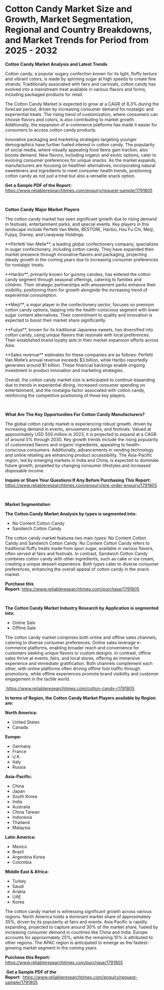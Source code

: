 <p><h1>Cotton Candy Market Size and Growth, Market Segmentation, Regional and Country Breakdowns, and Market Trends for Period from 2025 -  2032</h1></p><p><strong>Cotton Candy Market Analysis and Latest Trends</strong></p>
<p><p>Cotton candy, a popular sugary confection known for its light, fluffy texture and vibrant colors, is made by spinning sugar at high speeds to create fine strands. Traditionally associated with fairs and carnivals, cotton candy has evolved into a mainstream treat available in various flavors and forms, including packaged products for retail.</p><p>The Cotton Candy Market is expected to grow at a CAGR of 8.3% during the forecast period, driven by increasing consumer demand for nostalgic and experiential treats. The rising trend of customization, where consumers can choose flavors and colors, is also contributing to market growth. Additionally, the expansion of e-commerce platforms has made it easier for consumers to access cotton candy products.</p><p>Innovative packaging and marketing strategies targeting younger demographics have further fueled interest in cotton candy. The popularity of social media, where visually appealing food items gain traction, also boosts demand. New flavors, including organic and exotic options, cater to evolving consumer preferences for unique snacks. As the market expands, manufacturers are focusing on healthier alternatives, incorporating natural sweeteners and ingredients to meet consumer health trends, positioning cotton candy as not just a treat but also a versatile snack option.</p></p>
<p><strong>Get a Sample PDF of the Report:&nbsp;</strong> <a href="https://www.reliableresearchtimes.com/enquiry/request-sample/1791805?utm_campaign=2761&utm_medium=2&utm_source=Github&utm_content=ia&utm_term=16042025&utm_id=cotton-candy">https://www.reliableresearchtimes.com/enquiry/request-sample/1791805</a></p>
<p>&nbsp;</p>
<p><strong>Cotton Candy Major Market Players</strong></p>
<p><p>The cotton candy market has seen significant growth due to rising demand in festivals, entertainment parks, and special events. Key players in this landscape include Perfetti Van Melle, BESTORE, Haribo, Hsu Fu Chi, Meiji, Fujiya, Disney, and Liwayway Holdings.</p><p>**Perfetti Van Melle**, a leading global confectionery company, specializes in sugar confectionery, including cotton candy. They have expanded their market presence through innovative flavors and packaging, projecting steady growth in the coming years due to increasing consumer preferences for nostalgic treats.</p><p>**Haribo**, primarily known for gummy candies, has entered the cotton candy segment through seasonal offerings, catering to families and children. Their strategic partnerships with amusement parks enhance their visibility, positioning them for growth alongside the increasing trend of experiential consumption.</p><p>**Meiji**, a major player in the confectionery sector, focuses on premium cotton candy options, tapping into the health-conscious segment with lower sugar content alternatives. Their commitment to quality and innovation is expected to boost their market share significantly.</p><p>**Fujiya**, known for its traditional Japanese sweets, has diversified into cotton candy, using unique flavors that resonate with local preferences. Their established brand loyalty aids in their market expansion efforts across Asia.</p><p>**Sales revenue** estimates for these companies are as follows: Perfetti Van Melle’s annual revenue exceeds $3 billion, while Haribo reportedly generates around $1 billion. These financial backings enable ongoing investment in product innovation and marketing strategies. </p><p>Overall, the cotton candy market size is anticipated to continue expanding due to trends in experiential dining, increased consumer spending on entertainment, and the nostalgia factor associated with cotton candy, reinforcing the competitive positioning of these key players.</p></p>
<p>&nbsp;</p>
<p><strong>What Are The Key Opportunities For Cotton Candy Manufacturers?</strong></p>
<p><p>The global cotton candy market is experiencing robust growth, driven by increasing demand in events, amusement parks, and festivals. Valued at approximately USD 500 million in 2023, it is projected to expand at a CAGR of around 5% through 2030. Key growth trends include the rising popularity of customized flavors and organic ingredients, appealing to health-conscious consumers. Additionally, advancements in vending technology and online retailing are enhancing product accessibility. The Asia-Pacific region, led by emerging markets in India and China, is expected to dominate future growth, propelled by changing consumer lifestyles and increased disposable income.</p></p>
<p><strong>Inquire or Share Your Questions If Any Before Purchasing This Report:</strong> <a href="https://www.reliableresearchtimes.com/enquiry/pre-order-enquiry/1791805?utm_campaign=2761&utm_medium=2&utm_source=Github&utm_content=ia&utm_term=16042025&utm_id=cotton-candy">https://www.reliableresearchtimes.com/enquiry/pre-order-enquiry/1791805</a></p>
<p>&nbsp;</p>
<p><strong>Market Segmentation</strong></p>
<p><strong>The Cotton Candy Market Analysis by types is segmented into:</strong></p>
<p><ul><li>No Content Cotton Candy</li><li>Sandwich Cotton Candy</li></ul></p>
<p><p>The cotton candy market features two main types: No Content Cotton Candy and Sandwich Cotton Candy. No Content Cotton Candy refers to traditional fluffy treats made from spun sugar, available in various flavors, often served at fairs and festivals. In contrast, Sandwich Cotton Candy combines cotton candy with other ingredients, such as cake or ice cream, creating a unique dessert experience. Both types cater to diverse consumer preferences, enhancing the overall appeal of cotton candy in the snack market.</p></p>
<p><strong>Purchase this Report:&nbsp;</strong><a href="https://www.reliableresearchtimes.com/purchase/1791805?utm_campaign=2761&utm_medium=2&utm_source=Github&utm_content=ia&utm_term=16042025&utm_id=cotton-candy">https://www.reliableresearchtimes.com/purchase/1791805</a></p>
<p>&nbsp;</p>
<p><strong>The Cotton Candy Market Industry Research by Application is segmented into:</strong></p>
<p><ul><li>Online Sale</li><li>Offline Sale</li></ul></p>
<p><p>The cotton candy market comprises both online and offline sales channels, catering to diverse consumer preferences. Online sales leverage e-commerce platforms, enabling broader reach and convenience for customers seeking unique flavors or custom designs. In contrast, offline sales thrive at events, fairs, and local stores, offering an immersive experience and immediate gratification. Both channels complement each other, with online platforms often driving offline foot traffic through promotions, while offline experiences promote brand visibility and customer engagement in the tactile world.</p></p>
<p><a href="https://www.reliableresearchtimes.com/cotton-candy-r1791805?utm_campaign=2761&utm_medium=2&utm_source=Github&utm_content=ia&utm_term=16042025&utm_id=cotton-candy">&nbsp;https://www.reliableresearchtimes.com/cotton-candy-r1791805</a></p>
<p><strong>In terms of Region, the Cotton Candy Market Players available by Region are:</strong></p>
<p>
    <p> <strong> North America: </strong>
        <ul>
            <li>United States</li>
            <li>Canada</li>
        </ul>
        </p> 
    <p> <strong> Europe: </strong>
        <ul>
            <li>Germany</li>
            <li>France</li>
            <li>U.K.</li>
            <li>Italy</li>
            <li>Russia</li>
        </ul>
        </p> 
    <p> <strong> Asia-Pacific: </strong>
        <ul>
            <li>China</li>
            <li>Japan</li>
            <li>South Korea</li>
            <li>India</li>
            <li>Australia</li>
            <li>China Taiwan</li>
            <li>Indonesia</li>
            <li>Thailand</li>
            <li>Malaysia</li>
        </ul>
        </p> 
    <p> <strong> Latin America: </strong>
        <ul>
            <li>Mexico</li>
            <li>Brazil</li>
            <li>Argentina Korea</li>
            <li>Colombia</li>
        </ul>
        </p> 
    <p> <strong> Middle East & Africa: </strong>
        <ul>
            <li>Turkey</li>
            <li>Saudi</li>
            <li>Arabia</li>
            <li>UAE</li>
            <li>Korea</li>
        </ul>
    </p>
    </p>
<p><p>The cotton candy market is witnessing significant growth across various regions. North America holds a dominant market share of approximately 35%, driven by its popularity at fairs and events. Asia Pacific is rapidly expanding, projected to capture around 30% of the market share, fueled by increasing consumer demand in countries like China and India. Europe accounts for approximately 25%, while the remaining 10% is attributed to other regions. The APAC region is anticipated to emerge as the fastest-growing market segment in the coming years.</p></p>
<p><strong>Purchase this Report: </strong><a href="https://www.reliableresearchtimes.com/purchase/1791805?utm_campaign=2761&utm_medium=2&utm_source=Github&utm_content=ia&utm_term=16042025&utm_id=cotton-candy">https://www.reliableresearchtimes.com/purchase/1791805</a></p>
<p>&nbsp;<strong>Get a Sample PDF of the Report:&nbsp;&nbsp;</strong><a href="https://www.reliableresearchtimes.com/enquiry/request-sample/1791805?utm_campaign=2761&utm_medium=2&utm_source=Github&utm_content=ia&utm_term=16042025&utm_id=cotton-candy">https://www.reliableresearchtimes.com/enquiry/request-sample/1791805</a></p>
<p><strong></strong></p>
<p><p></p><p></p><p></p></p>